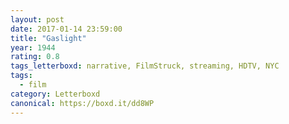 ```yaml
---
layout: post 
date: 2017-01-14 23:59:00
title: "Gaslight"
year: 1944
rating: 0.8
tags_letterboxd: narrative, FilmStruck, streaming, HDTV, NYC
tags:
  - film
category: Letterboxd
canonical: https://boxd.it/dd8WP
---
```

